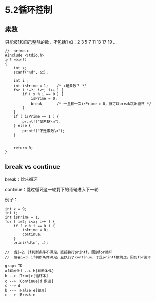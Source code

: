 # 5.2循环控制

## 素数

只能被1和自己整除的数，不包括1
如：2 3 5 7 11 13 17 19 ...

```
//	prime.c
#include <stdio.h>
int main()
{
	int x;
	scanf("%d", &x);

	int i ;
	int isPrime = 1;	/* x是素数？ */
	for ( i=2; i<x; i++ ) {
		if ( x % i == 0 ) {
			isPrime = 0;
			break;		/* 一旦有一次isPrime = 0，就可以break跳出循环 */
		}
	}
	if ( isPrime == 1 ) {
		printf("是素数\n");
	} else {
		printf("不是素数\n");
	}


	return 0;
}
```

## break vs continue

break：跳出循环

continue：跳过循环这一轮剩下的语句进入下一轮

例子：

```
int x = 9;
int i;
int isPrime = 1;
for ( i=2; i<x; i++ ) {
	if ( x % i == 0 ) {
		isPrime = 0;
		continue;
	}
	print(%d\n", i);

//	当i=2，if判断条件不满足，直接执行printf，回到for循环
//	接着i=3，if判断条件满足，且执行了continue，于是printf被跳过，回到for循环
```

```mermain
graph TD
a[初始化] --> b{判断条件}
b --> |True|c[循环体]
c --> |Continue|d[步进]
c --> d
b --> |False|e[结束]
c --> |Break|e
```
